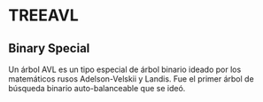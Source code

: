 
# TREEAVL
## Binary Special

Un árbol AVL es un tipo especial de árbol binario ideado por los matemáticos rusos Adelson-Velskii y Landis. 
Fue el primer árbol de búsqueda binario auto-balanceable que se ideó.